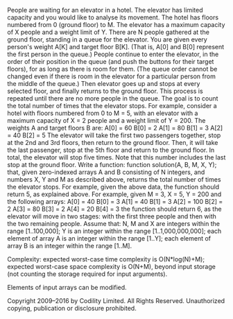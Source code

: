 People are waiting for an elevator in a hotel. The elevator has limited capacity and you would like to analyse its movement.
The hotel has floors numbered from 0 (ground floor) to M. The elevator has a maximum capacity of X people and a weight limit of Y. There are N people gathered at the ground floor, standing in a queue for the elevator. You are given every person's weight A[K] and target floor B[K]. (That is, A[0] and B[0] represent the first person in the queue.)
People continue to enter the elevator, in the order of their position in the queue (and push the buttons for their target floors), for as long as there is room for them. (The queue order cannot be changed even if there is room in the elevator for a particular person from the middle of the queue.) Then elevator goes up and stops at every selected floor, and finally returns to the ground floor. This process is repeated until there are no more people in the queue. The goal is to count the total number of times that the elevator stops.
For example, consider a hotel with floors numbered from 0 to M = 5, with an elevator with a maximum capacity of X = 2 people and a weight limit of Y = 200. The weights A and target floors B are:
    A[0] = 60    B[0] = 2
    A[1] = 80    B[1] = 3
    A[2] = 40    B[2] = 5
The elevator will take the first two passengers together, stop at the 2nd and 3rd floors, then return to the ground floor. Then, it will take the last passenger, stop at the 5th floor and return to the ground floor. In total, the elevator will stop five times. Note that this number includes the last stop at the ground floor.
Write a function:
function solution(A, B, M, X, Y);
that, given zero-indexed arrays A and B consisting of N integers, and numbers X, Y and M as described above, returns the total number of times the elevator stops.
For example, given the above data, the function should return 5, as explained above.
For example, given M = 3, X = 5, Y = 200 and the following arrays:
    A[0] =  40    B[0] = 3
    A[1] =  40    B[1] = 3
    A[2] = 100    B[2] = 2
    A[3] =  80    B[3] = 2
    A[4] =  20    B[4] = 3
the function should return 6, as the elevator will move in two stages: with the first three people and then with the two remaining people.
Assume that:
N, M and X are integers within the range [1..100,000];
Y is an integer within the range [1..1,000,000,000];
each element of array A is an integer within the range [1..Y];
each element of array B is an integer within the range [1..M].

Complexity:
expected worst-case time complexity is O(N*log(N)+M);
expected worst-case space complexity is O(N+M), beyond input storage (not counting the storage required for input arguments).

Elements of input arrays can be modified.


Copyright 2009–2016 by Codility Limited. All Rights Reserved. Unauthorized copying, publication or disclosure prohibited.



        
      
